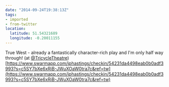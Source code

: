 ```yaml
---
date: "2014-09-24T19:38:13Z"
tags:
- imported
- from-twitter
location:
  latitude: 51.54321689
  longitude: -0.20011155
---
```

True West - already a fantastically character-rich play and I'm only half way through\! \(at [@TricycleTheatre](https://twitter.com/TricycleTheatre)\) [https://www.swarmapp.com/jphastings/checkin/54231da4498eab0b0adf3993?s=c5SY7bXe6xRiB-JWuXOaW0tra7c&ref=tw](https://www.swarmapp.com/jphastings/checkin/54231da4498eab0b0adf3993?s=c5SY7bXe6xRiB-JWuXOaW0tra7c&ref=tw)
